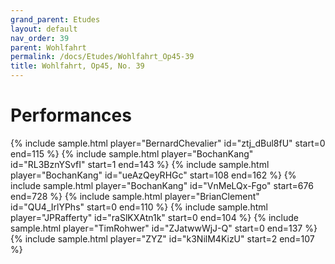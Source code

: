 ```yaml
---
grand_parent: Etudes
layout: default
nav_order: 39
parent: Wohlfahrt
permalink: /docs/Etudes/Wohlfahrt_Op45-39
title: Wohlfahrt, Op45, No. 39
---
```

# Performances
<div class="sample-container">
    {% include sample.html player="BernardChevalier" id="ztj_dBul8fU" start=0 end=115 %}
    {% include sample.html player="BochanKang" id="RL3BznYSvfI" start=1 end=143 %}
    {% include sample.html player="BochanKang" id="ueAzQeyRHGc" start=108 end=162 %}
    {% include sample.html player="BochanKang" id="VnMeLQx-Fgo" start=676 end=728 %}
    {% include sample.html player="BrianClement" id="QU4_IrlYPhs" start=0 end=110 %}
    {% include sample.html player="JPRafferty" id="raSlKXAtn1k" start=0 end=104 %}
    {% include sample.html player="TimRohwer" id="ZJatwwWjJ-Q" start=0 end=137 %}
    {% include sample.html player="ZYZ" id="k3NilM4KizU" start=2 end=107 %}
</div>